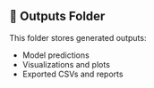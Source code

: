 ## 📁 Outputs Folder

This folder stores generated outputs:

- Model predictions
- Visualizations and plots
- Exported CSVs and reports
